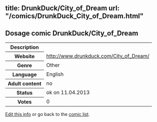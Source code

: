 title: DrunkDuck/City_of_Dream
url: "/comics/DrunkDuck_City_of_Dream.html"
---
Dosage comic DrunkDuck/City_of_Dream
-----------------------------------------

<table class="comicinfo">
<tr>
<th>Description</th><td></td>
</tr>
<tr>
<th>Website</th><td><a href="http://www.drunkduck.com/City_of_Dream/">http://www.drunkduck.com/City_of_Dream/</a></td>
</tr>
<tr>
<th>Genre</th><td>Other</td>
</tr>
<tr>
<th>Language</th><td>English</td>
</tr>
<tr>
<th>Adult content</th><td>no</td>
</tr>
<tr>
<th>Status</th><td>ok on 11.04.2013</td>
</tr>
<tr>
<th>Votes</th><td>0</div></td>
</tr>
</table>

[Edit this info](/comics/DrunkDuck_City_of_Dream_edit.html) or go back to the [comic list](../comic-index.html).
